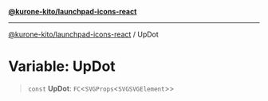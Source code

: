 [**@kurone-kito/launchpad-icons-react**](../README.md)

***

[@kurone-kito/launchpad-icons-react](../globals.md) / UpDot

# Variable: UpDot

> `const` **UpDot**: `FC`\<`SVGProps`\<`SVGSVGElement`\>\>
